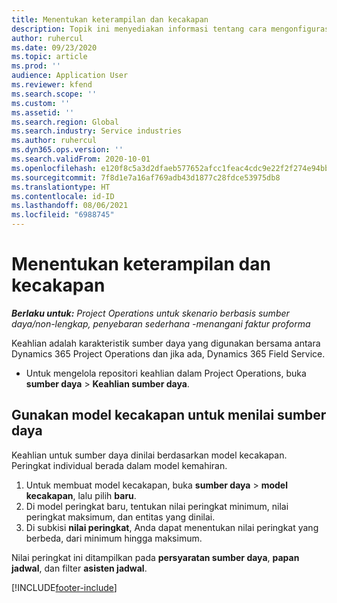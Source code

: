 ```yaml
---
title: Menentukan keterampilan dan kecakapan
description: Topik ini menyediakan informasi tentang cara mengonfigurasikan model kecakapan untuk menilai sumber daya.
author: ruhercul
ms.date: 09/23/2020
ms.topic: article
ms.prod: ''
audience: Application User
ms.reviewer: kfend
ms.search.scope: ''
ms.custom: ''
ms.assetid: ''
ms.search.region: Global
ms.search.industry: Service industries
ms.author: ruhercul
ms.dyn365.ops.version: ''
ms.search.validFrom: 2020-10-01
ms.openlocfilehash: e120f8c5a3d2dfaeb577652afcc1feac4cdc9e22f2f274e94bb674ea3fa52fed
ms.sourcegitcommit: 7f8d1e7a16af769adb43d1877c28fdce53975db8
ms.translationtype: HT
ms.contentlocale: id-ID
ms.lasthandoff: 08/06/2021
ms.locfileid: "6988745"
---
```

# <a name="define-skills-and-proficiencies"></a>Menentukan keterampilan dan kecakapan

_**Berlaku untuk:** Project Operations untuk skenario berbasis sumber daya/non-lengkap, penyebaran sederhana -menangani faktur proforma_

Keahlian adalah karakteristik sumber daya yang digunakan bersama antara Dynamics 365 Project Operations dan jika ada, Dynamics 365 Field Service. 

- Untuk mengelola repositori keahlian dalam Project Operations, buka **sumber daya** \> **Keahlian sumber daya**. 

## <a name="use-proficiency-models-to-rate-resources"></a>Gunakan model kecakapan untuk menilai sumber daya

Keahlian untuk sumber daya dinilai berdasarkan model kecakapan. Peringkat individual berada dalam model kemahiran. 

1. Untuk membuat model kecakapan, buka **sumber daya** \> **model kecakapan**, lalu pilih **baru**.
2. Di model peringkat baru, tentukan nilai peringkat minimum, nilai peringkat maksimum, dan entitas yang dinilai.
3. Di subkisi **nilai peringkat**, Anda dapat menentukan nilai peringkat yang berbeda, dari minimum hingga maksimum.


Nilai peringkat ini ditampilkan pada **persyaratan sumber daya**, **papan jadwal**, dan filter **asisten jadwal**.


[!INCLUDE[footer-include](../includes/footer-banner.md)]
